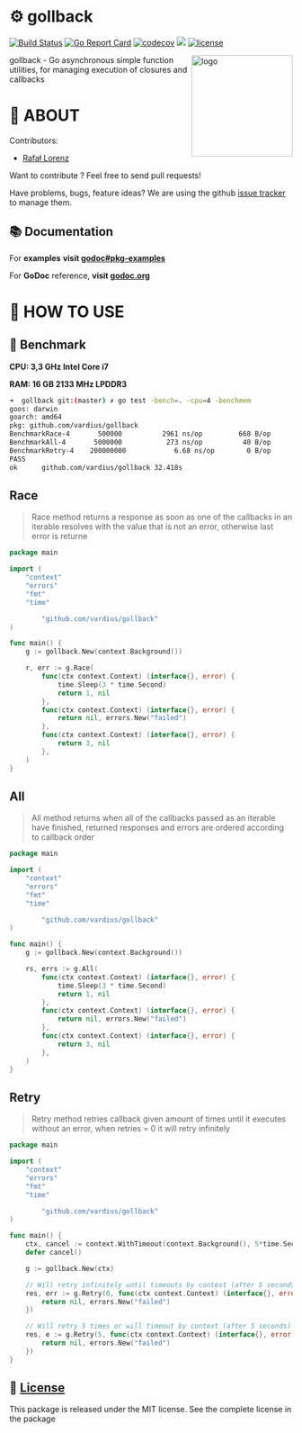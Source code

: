⚙️ gollback
================
[![Build Status](https://travis-ci.org/vardius/gollback.svg?branch=master)](https://travis-ci.org/vardius/gollback)
[![Go Report Card](https://goreportcard.com/badge/github.com/vardius/gollback)](https://goreportcard.com/report/github.com/vardius/gollback)
[![codecov](https://codecov.io/gh/vardius/gollback/branch/master/graph/badge.svg)](https://codecov.io/gh/vardius/gollback)
[![](https://godoc.org/github.com/vardius/gollback?status.svg)](http://godoc.org/github.com/vardius/gollback)
[![license](https://img.shields.io/github/license/mashape/apistatus.svg)](https://github.com/vardius/gollback/blob/master/LICENSE.md)

<img align="right" height="180px" src="https://github.com/vardius/gorouter/blob/master/website/src/static/img/logo.png?raw=true" alt="logo" />

gollback - Go asynchronous simple function utilities, for managing execution of closures and callbacks

📖 ABOUT
==================================================
Contributors:

* [Rafał Lorenz](http://rafallorenz.com)

Want to contribute ? Feel free to send pull requests!

Have problems, bugs, feature ideas?
We are using the github [issue tracker](https://github.com/vardius/gollback/issues) to manage them.

## 📚 Documentation

For __examples__ **visit [godoc#pkg-examples](http://godoc.org/github.com/vardius/gollback#pkg-examples)**

For **GoDoc** reference, **visit [godoc.org](http://godoc.org/github.com/vardius/gollback)**

🚏 HOW TO USE
==================================================

## 🚅 Benchmark
**CPU: 3,3 GHz Intel Core i7**

**RAM: 16 GB 2133 MHz LPDDR3**

```bash
➜  gollback git:(master) ✗ go test -bench=. -cpu=4 -benchmem
goos: darwin
goarch: amd64
pkg: github.com/vardius/gollback
BenchmarkRace-4    	  500000	      2961 ns/op	     668 B/op	       5 allocs/op
BenchmarkAll-4     	 5000000	       273 ns/op	      40 B/op	       1 allocs/op
BenchmarkRetry-4   	200000000	         6.68 ns/op	       0 B/op	       0 allocs/op
PASS
ok  	github.com/vardius/gollback	32.418s
```

## Race
> Race method returns a response as soon as one of the callbacks in an iterable resolves with the value that is not an error, otherwise last error is returne
```go
package main

import (
	"context"
	"errors"
	"fmt"
	"time"

        "github.com/vardius/gollback"
)

func main() {
	g := gollback.New(context.Background())

	r, err := g.Race(
		func(ctx context.Context) (interface{}, error) {
			time.Sleep(3 * time.Second)
			return 1, nil
		},
		func(ctx context.Context) (interface{}, error) {
			return nil, errors.New("failed")
		},
		func(ctx context.Context) (interface{}, error) {
			return 3, nil
		},
	)
}
```

## All
> All method returns when all of the callbacks passed as an iterable have finished, returned responses and errors are ordered according to callback order
```go
package main

import (
	"context"
	"errors"
	"fmt"
	"time"

        "github.com/vardius/gollback"
)

func main() {
	g := gollback.New(context.Background())

	rs, errs := g.All(
		func(ctx context.Context) (interface{}, error) {
			time.Sleep(3 * time.Second)
			return 1, nil
		},
		func(ctx context.Context) (interface{}, error) {
			return nil, errors.New("failed")
		},
		func(ctx context.Context) (interface{}, error) {
			return 3, nil
		},
	)
}
```

## Retry
> Retry method retries callback given amount of times until it executes without an error, when retries = 0 it will retry infinitely
```go
package main

import (
	"context"
	"errors"
	"fmt"
	"time"

        "github.com/vardius/gollback"
)

func main() {
	ctx, cancel := context.WithTimeout(context.Background(), 5*time.Second)
	defer cancel()

	g := gollback.New(ctx)

	// Will retry infinitely until timeouts by context (after 5 seconds)
	res, err := g.Retry(0, func(ctx context.Context) (interface{}, error) {
		return nil, errors.New("failed")
	})

	// Will retry 5 times or will timeout by context (after 5 seconds)
	res, e := g.Retry(5, func(ctx context.Context) (interface{}, error) {
		return nil, errors.New("failed")
	})
}
```

📜 [License](LICENSE.md)
-------

This package is released under the MIT license. See the complete license in the package
